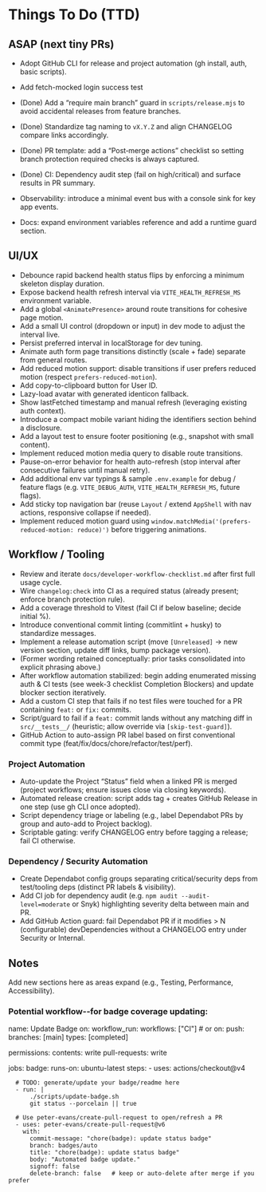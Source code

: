 # Things To Do (TTD)

## ASAP (next tiny PRs)

- Adopt GitHub CLI for release and project automation (gh install, auth, basic scripts).

- Add fetch-mocked login success test
- (Done) Add a “require main branch” guard in `scripts/release.mjs` to avoid accidental releases from feature branches.
- (Done) Standardize tag naming to `vX.Y.Z` and align CHANGELOG compare links accordingly.
- (Done) PR template: add a “Post‑merge actions” checklist so setting branch protection required checks is always captured.
- (Done) CI: Dependency audit step (fail on high/critical) and surface results in PR summary.
- Observability: introduce a minimal event bus with a console sink for key app events.
- Docs: expand environment variables reference and add a runtime guard section.

## UI/UX

-   Debounce rapid backend health status flips by enforcing a minimum skeleton display duration.
-   Expose backend health refresh interval via `VITE_HEALTH_REFRESH_MS` environment variable.
-   Add a global `<AnimatePresence>` around route transitions for cohesive page motion.
-   Add a small UI control (dropdown or input) in dev mode to adjust the interval live.
-   Persist preferred interval in localStorage for dev tuning.
-   Animate auth form page transitions distinctly (scale + fade) separate from general routes.
-   Add reduced motion support: disable transitions if user prefers reduced motion (respect `prefers-reduced-motion`).
-   Add copy-to-clipboard button for User ID.
-   Lazy-load avatar with generated identicon fallback.
-   Show lastFetched timestamp and manual refresh (leveraging existing auth context).
-   Introduce a compact mobile variant hiding the identifiers section behind a disclosure.
-   Add a layout test to ensure footer positioning (e.g., snapshot with small content).
-   Implement reduced motion media query to disable route transitions.
-   Pause-on-error behavior for health auto-refresh (stop interval after consecutive failures until manual retry).
-   Add additional env var typings & sample `.env.example` for debug / feature flags (e.g. `VITE_DEBUG_AUTH`, `VITE_HEALTH_REFRESH_MS`, future flags).
-   Add sticky top navigation bar (reuse `Layout` / extend `AppShell` with nav actions, responsive collapse if needed).
-   Implement reduced motion guard using `window.matchMedia('(prefers-reduced-motion: reduce)')` before triggering animations.

## Workflow / Tooling

-   Review and iterate `docs/developer-workflow-checklist.md` after first full usage cycle.
-   Wire `changelog:check` into CI as a required status (already present; enforce branch protection rule).
-   Add a coverage threshold to Vitest (fail CI if below baseline; decide initial %).
-   Introduce conventional commit linting (commitlint + husky) to standardize messages.
-   Implement a release automation script (move `[Unreleased]` → new version section, update diff links, bump package version).
-   (Former wording retained conceptually: prior tasks consolidated into explicit phrasing above.)
-   After workflow automation stabilized: begin adding enumerated missing auth & CI tests (see week-3 checklist Completion Blockers) and update blocker section iteratively.
-   Add a custom CI step that fails if no test files were touched for a PR containing `feat:` or `fix:` commits.
-   Script/guard to fail if a `feat:` commit lands without any matching diff in `src/__tests__/` (heuristic; allow override via `[skip-test-guard]`).
-   GitHub Action to auto-assign PR label based on first conventional commit type (feat/fix/docs/chore/refactor/test/perf).

### Project Automation

-   Auto-update the Project “Status” field when a linked PR is merged (project workflows; ensure issues close via closing keywords).
-   Automated release creation: script adds tag + creates GitHub Release in one step (use gh CLI once adopted).
-   Script dependency triage or labeling (e.g., label Dependabot PRs by group and auto-add to Project backlog).
-   Scriptable gating: verify CHANGELOG entry before tagging a release; fail CI otherwise.
    
### Dependency / Security Automation

-   Create Dependabot config groups separating critical/security deps from test/tooling deps (distinct PR labels & visibility).
-   Add CI job for dependency audit (e.g. `npm audit --audit-level=moderate` or Snyk) highlighting severity delta between main and PR.
-   Add GitHub Action guard: fail Dependabot PR if it modifies > N (configurable) devDependencies without a CHANGELOG entry under Security or Internal.

## Notes

Add new sections here as areas expand (e.g., Testing, Performance, Accessibility).


### Potential workflow--for badge coverage updating:

name: Update Badge
on:
  workflow_run:
    workflows: ["CI"]   # or on: push: branches: [main]
    types: [completed]

permissions:
  contents: write
  pull-requests: write

jobs:
  badge:
    runs-on: ubuntu-latest
    steps:
      - uses: actions/checkout@v4

      # TODO: generate/update your badge/readme here
      - run: |
          ./scripts/update-badge.sh
          git status --porcelain || true

      # Use peter-evans/create-pull-request to open/refresh a PR
      - uses: peter-evans/create-pull-request@v6
        with:
          commit-message: "chore(badge): update status badge"
          branch: badges/auto
          title: "chore(badge): update status badge"
          body: "Automated badge update."
          signoff: false
          delete-branch: false   # keep or auto-delete after merge if you prefer

